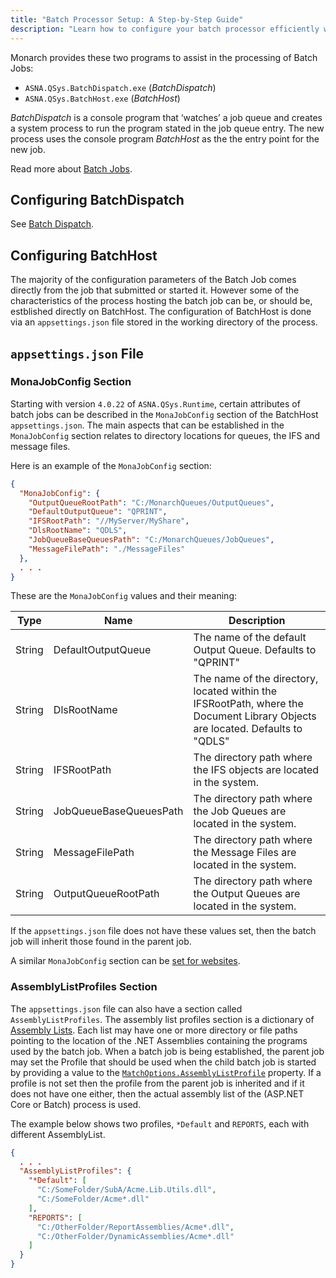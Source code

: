 ```yaml
---
title: "Batch Processor Setup: A Step-by-Step Guide"
description: "Learn how to configure your batch processor efficiently with our easy-to-follow guide. Perfect for optimizing your data processing tasks."
---
```


Monarch provides these two programs to assist in the processing of Batch Jobs:
 - `ASNA.QSys.BatchDispatch.exe` (*BatchDispatch*)
 - `ASNA.QSys.BatchHost.exe` (*BatchHost*)


*BatchDispatch* is a console program that ‘watches’ a job queue and creates a system process to run the program stated in the job queue entry.  The new process uses the console program *BatchHost* as the the entry point for the new job.

Read more about [Batch Jobs](/manuals/programming/jobs/batch-jobs.html).

## Configuring BatchDispatch

See [Batch Dispatch](/manuals/hosting/mom/batch-dispatch.html).


## Configuring BatchHost

The majority of the configuration parameters of the Batch Job comes directly from the job that submitted or started it.  However some of the characteristics of the process hosting the batch job can be, or should be, estblished directly on BatchHost. The configuration of BatchHost is done via an `appsettings.json` file stored in the working directory of the process.

## `appsettings.json` File

### MonaJobConfig Section
Starting with version `4.0.22` of `ASNA.QSys.Runtime`, certain attributes of batch jobs can be described in the `MonaJobConfig` section of the BatchHost `appsettings.json`. The main aspects that can be established in the `MonaJobConfig` section relates to directory locations for queues, the IFS and message files.

Here is an example of the `MonaJobConfig` section:
```json
{
  "MonaJobConfig": {
    "OutputQueueRootPath": "C:/MonarchQueues/OutputQueues",
    "DefaultOutputQueue": "QPRINT",
    "IFSRootPath": "//MyServer/MyShare",
    "DlsRootName": "QDLS",
    "JobQueueBaseQueuesPath": "C:/MonarchQueues/JobQueues",
    "MessageFilePath": "./MessageFiles"
  },
  . . .
}
```

These are the `MonaJobConfig` values and their meaning:

| Type | Name | Description 
| ---  | ---  | --- 
| String | DefaultOutputQueue | The name of the default Output Queue. Defaults to "QPRINT" | 
| String | DlsRootName | The name of the directory, located within the IFSRootPath, where the Document Library Objects are located. Defaults to "QDLS" | 
| String | IFSRootPath | The directory path where the IFS objects are located in the system. | 
| String | JobQueueBaseQueuesPath | The directory path where the Job Queues are located in the system. | 
| String | MessageFilePath | The directory path where the Message Files are located in the system. | 
| String | OutputQueueRootPath | The directory path where the Output Queues are located in the system. | 

If the `appsettings.json` file does not have these values set, then the batch job will inherit those found in the parent job. 

A similar `MonaJobConfig` section can be [set for websites](/manuals/configuration/configure-expo-website.html#monajobconfig).

### AssemblyListProfiles Section

The `appsettings.json` file can also have a section called `AssemblyListProfiles`. The assembly list profiles section is a dictionary of [Assembly Lists](/manuals/programming/programs-and-procedures/call-program.html#namespace-list-and-assembly-list). Each list may have one or more directory or file paths pointing to the location of the .NET Assemblies containing  the programs used by the batch job.  When a batch job is being established, the parent job may set the Profile that should be used when the child batch job is started by providing a value to the [`MatchOptions.AssemblyListProfile`](/reference/runtime/qsys-runtime-job-support/batch-options.html#properties) property. If a profile is not set then the profile from the parent job is inherited and if it does not have one either, then the actual assembly list of the (ASP.NET Core or Batch) process is used.

The example below shows two profiles, `*Default` and `REPORTS`, each with different AssemblyList.

```json
{
  . . . 
  "AssemblyListProfiles": {
    "*Default": [
      "C:/SomeFolder/SubA/Acme.Lib.Utils.dll",
      "C:/SomeFolder/Acme*.dll"
    ],
    "REPORTS": [
      "C:/OtherFolder/ReportAssemblies/Acme*.dll",
      "C:/OtherFolder/DynamicAssemblies/Acme*.dll"
    ]
  }
}
```


